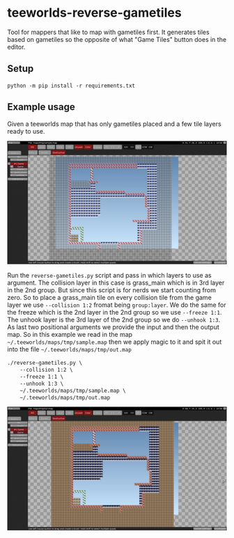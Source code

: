 # teeworlds-reverse-gametiles
Tool for mappers that like to map with gametiles first. It generates tiles based on gametiles so the opposite of what "Game Tiles" button does in the editor.

## Setup

    python -m pip install -r requirements.txt

## Example usage

Given a teeworlds map that has only gametiles placed and a few tile layers ready to use.

![before](img/before.png)


Run the ``reverse-gametiles.py`` script and pass in which layers to use as argument.
The collision layer in this case is grass_main which is in 3rd layer in the 2nd group.
But since this script is for nerds we start counting from zero. So to place a grass_main tile
on every collision tile from the game layer we use ``--collision 1:2`` fromat being ``group:layer``.
We do the same for the freeze which is the 2nd layer in the 2nd group so we use ``--freeze 1:1``.
The unhook layer is the 3rd layer of the 2nd group so we do ``--unhook 1:3``.
As last two positional arguments we provide the input and then the output map.
So in this example we read in the map ``~/.teeworlds/maps/tmp/sample.map``
then we apply magic to it and spit it out into the file ``~/.teeworlds/maps/tmp/out.map``

	./reverse-gametiles.py \
		--collision 1:2 \
		--freeze 1:1 \
		--unhook 1:3 \
		~/.teeworlds/maps/tmp/sample.map \
		~/.teeworlds/maps/tmp/out.map

![after](img/after.png)
